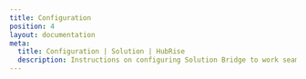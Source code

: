 ```yaml
---
title: Configuration
position: 4
layout: documentation
meta:
  title: Configuration | Solution | HubRise
  description: Instructions on configuring Solution Bridge to work seamlessly with Solution and your EPOS or other apps connected to HubRise. Configuration is simple.
---
```

